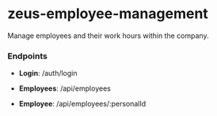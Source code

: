 # zeus-employee-management
Manage employees and their work hours within the company.

### Endpoints
 - **Login**: /auth/login

 - **Employees**: /api/employees

 - **Employee**: /api/employees/:personalId
